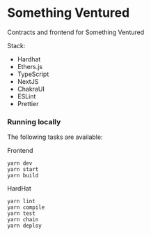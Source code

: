 # Something Ventured

Contracts and frontend for Something Ventured

Stack:

- Hardhat
- Ethers.js
- TypeScript
- NextJS
- ChakraUI
- ESLint
- Prettier

### Running locally

The following tasks are available:

Frontend
```shell
yarn dev
yarn start
yarn build
```

HardHat
```shell
yarn lint
yarn compile
yarn test
yarn chain
yarn deploy
```
